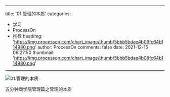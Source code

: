 
---
title: '01.管理的本质'
categories: 
 - 学习
 - ProcessOn
 - 推荐
headimg: 'https://img.processon.com/chart_image/thumb/5bbb5bdae4b06fc64b114980.png'
author: ProcessOn
comments: false
date: 2021-12-15 06:27:50
thumbnail: 'https://img.processon.com/chart_image/thumb/5bbb5bdae4b06fc64b114980.png'
---

<div>   
<img class="thumb" alt="01.管理的本质" src="https://img.processon.com/chart_image/thumb/5bbb5bdae4b06fc64b114980.png" referrerpolicy="no-referrer">
<p>五分钟商学院管理篇之管理的本质</p>  
</div>
            